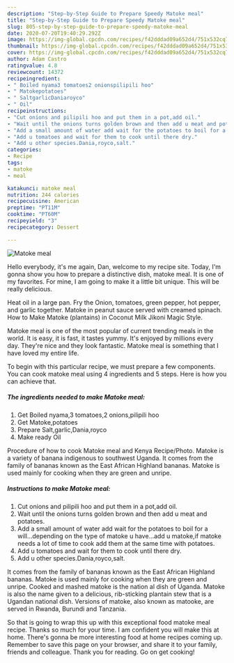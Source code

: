 ```yaml
---
description: "Step-by-Step Guide to Prepare Speedy Matoke meal"
title: "Step-by-Step Guide to Prepare Speedy Matoke meal"
slug: 805-step-by-step-guide-to-prepare-speedy-matoke-meal
date: 2020-07-20T19:40:29.292Z
image: https://img-global.cpcdn.com/recipes/f42dddad09a652d4/751x532cq70/matoke-meal-recipe-main-photo.jpg
thumbnail: https://img-global.cpcdn.com/recipes/f42dddad09a652d4/751x532cq70/matoke-meal-recipe-main-photo.jpg
cover: https://img-global.cpcdn.com/recipes/f42dddad09a652d4/751x532cq70/matoke-meal-recipe-main-photo.jpg
author: Adam Castro
ratingvalue: 4.8
reviewcount: 14372
recipeingredient:
- " Boiled nyama3 tomatoes2 onionspilipili hoo"
- " Matokepotatoes"
- " SaltgarlicDaniaroyco"
- " Oil"
recipeinstructions:
- "Cut onions and pilipili hoo and put them in a pot,add oil."
- "Wait until the onions turns golden brown and then add u meat and potatoes."
- "Add a small amount of water add wait for the potatoes to boil for a will...depending on the type of matoke u have...add u matoke,if matoke needs a lot of time to cook add them at the same time with potatoes."
- "Add u tomatoes and wait for them to cook until there dry."
- "Add u other species.Dania,royco,salt."
categories:
- Recipe
tags:
- matoke
- meal

katakunci: matoke meal 
nutrition: 244 calories
recipecuisine: American
preptime: "PT11M"
cooktime: "PT60M"
recipeyield: "3"
recipecategory: Dessert

---
```



![Matoke meal](https://img-global.cpcdn.com/recipes/f42dddad09a652d4/751x532cq70/matoke-meal-recipe-main-photo.jpg)

Hello everybody, it's me again, Dan, welcome to my recipe site. Today, I'm gonna show you how to prepare a distinctive dish, matoke meal. It is one of my favorites. For mine, I am going to make it a little bit unique. This will be really delicious.

Heat oil in a large pan. Fry the Onion, tomatoes, green pepper, hot pepper, and garlic together. Matoke in peanut sauce served with creamed spinach. How to Make Matoke (plantains) in Coconut Milk Jikoni Magic Style.

Matoke meal is one of the most popular of current trending meals in the world. It is easy, it is fast, it tastes yummy. It's enjoyed by millions every day. They're nice and they look fantastic. Matoke meal is something that I have loved my entire life.


To begin with this particular recipe, we must prepare a few components. You can cook matoke meal using 4 ingredients and 5 steps. Here is how you can achieve that.

<!--inarticleads1-->

##### The ingredients needed to make Matoke meal:

1. Get  Boiled nyama,3 tomatoes,2 onions,pilipili hoo
1. Get  Matoke,potatoes
1. Prepare  Salt,garlic,Dania,royco
1. Make ready  Oil


Procedure of how to cook Matoke meal and Kenya Recipe/Photo. Matoke is a variety of banana indigenous to southwest Uganda. It comes from the family of bananas known as the East African Highland bananas. Matoke is used mainly for cooking when they are green and unripe. 

<!--inarticleads2-->

##### Instructions to make Matoke meal:

1. Cut onions and pilipili hoo and put them in a pot,add oil.
1. Wait until the onions turns golden brown and then add u meat and potatoes.
1. Add a small amount of water add wait for the potatoes to boil for a will...depending on the type of matoke u have...add u matoke,if matoke needs a lot of time to cook add them at the same time with potatoes.
1. Add u tomatoes and wait for them to cook until there dry.
1. Add u other species.Dania,royco,salt.


It comes from the family of bananas known as the East African Highland bananas. Matoke is used mainly for cooking when they are green and unripe. Cooked and mashed matoke is the nation al dish of Uganda. Matoke is also the name given to a delicious, rib-sticking plantain stew that is a Ugandan national dish. Versions of matoke, also known as matooke, are served in Rwanda, Burundi and Tanzania. 

So that is going to wrap this up with this exceptional food matoke meal recipe. Thanks so much for your time. I am confident you will make this at home. There's gonna be more interesting food at home recipes coming up. Remember to save this page on your browser, and share it to your family, friends and colleague. Thank you for reading. Go on get cooking!
